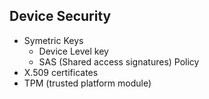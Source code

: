 ## Device Security




- Symetric Keys
  - Device Level key
  - SAS (Shared access signatures) Policy
- X.509 certificates
- TPM (trusted platform module)
